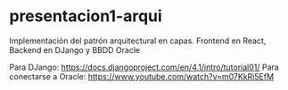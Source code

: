 # presentacion1-arqui
Implementación del patrón arquitectural en capas. Frontend en React, Backend en DJango y BBDD Oracle

Para DJango: https://docs.djangoproject.com/en/4.1/intro/tutorial01/
Para conectarse a Oracle: https://www.youtube.com/watch?v=m07KkRi5EfM
